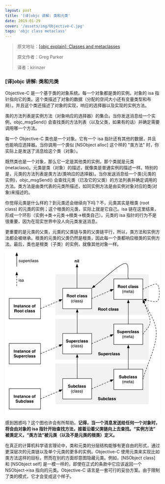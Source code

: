 ```yaml
---
layout: post
title: '[译]objc 讲解: 类和元类'
date: 2019-01-29
cover: '/assets/img/Objective-C.jpg'
tags: 'objc class metaclass'
---
```


>原文地址：[[objc explain]: Classes and metaclasses](http://sealiesoftware.com/blog/archive/2009/04/14/objc_explain_Classes_and_metaclasses.html)
>
>原文作者：Greg Parker
>
>译者：kirinzer

### [译]objc 讲解: 类和元类

Objective-C 是一个基于类的对象系统。每一个对象都是类的实例。对象的 isa 指针指向它的类。这个类描述了对象的数据（分配的空间大小还有变量类型和布局）。并且这个类还描述了对象的实现，响应的选择器以及实现的实例方法。

类的方法列表是实例方法（对象响应的选择器）的集合。当你发送消息给一个实例，objc_msgSend() 会查找类的方法列表（以及父类，如果有的话）并确定需要调用哪一个方法。

每一个 Objective-C 类也是一个对象。它有一个 isa 指针还有其他的数据，并且也能响应选择器。当你调用一个类似 [NSObject alloc] 这个样的 "类方法" 时，你实际上是发送了消息给这个类（对象）。

既然类也是一个对象，那么它一定是其他类的实例，那个类就是元类 (metaclass)。元类是类（对象）的描述，就像类是普通实例的描述一样。特别的是，元类的方法列表是类方法(类响应的选择器)。当你发送消息给一个类(元类的实例)，objc_msgSend() 会查找元类（已及它的父类）的方法列表并确定调用的方法。类方法是由类代表的元类所描述，如同实例方法是由实例对象对应的类(对象)来描述的。

你觉得元类是什么样的？到元类还会继续向下吗？不，元类其实是根类 (root class) 的元类的实例；这个根类的元类，实际上就是它自己。isa 链在这里结束，形成一个环形（实例->类->元类->根类->根类自己）。元类的 isa 指针的行为不是很重要，因为在现实世界中没人向元类发送消息。

更重要的是元类的父类，元类的父类链与类的父类链平行，所以，类方法和实例方法都会被继承。根类的元类的父类仍然是根类，因此每一个类都响应根类的实例方法。最后，类也是根类（子类）的实例，就像其他对象一样。

<img src="/assets/img/class diagram.jpg">

感到困惑吗？这个图也许会有所帮助。**记得，当一个消息发送给任何一个对象时，将会由对象的 isa 指针开始查找方法，接着沿着父类链向上去查找。“实例方法” 被类定义，“类方法”被元类（以及不是元类的根类）定义。**

在真正的计算机科学语言理论中，类和元类的分层结构能够有更自由的形式，通过更深层次的元类链以及单个元类的更多的实例。Objective-C 使用元类来实现比如类方法这样的目标，然而在别的方面却意图隐藏元类。例如，[NSObject class] 和 [NSObject self] 是一模一样的，即使在正式的条款中它应该返回一个 NSObject->isa 指向的元类。Objective-C 语言是一套可行的妥协方案。由于限制了类的模式，它才会变成这个样子。

